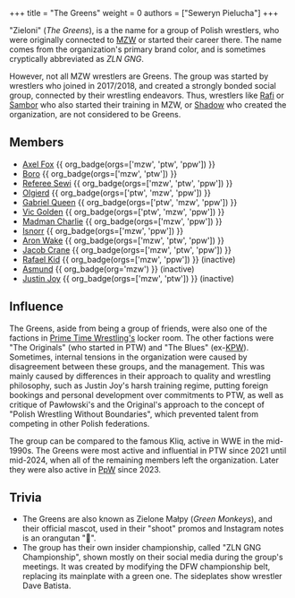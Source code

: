 +++
title = "The Greens"
weight = 0
authors = ["Seweryn Pielucha"]
+++

"Zieloni" (_The Greens_), is a the name for a group of Polish wrestlers, who were originally connected to [MZW](@/o/mzw.md) or started their career there. The name comes from the organization's primary brand color, and is sometimes cryptically abbreviated as _ZLN GNG_.
<!-- more -->

However, not all MZW wrestlers are Greens. The group was started by wrestlers who joined in 2017/2018, and created a strongly bonded social group, connected by their wrestling endeavors.
Thus, wrestlers like [Rafi](@/w/rafi.md) or [Sambor](@/w/sambor.md) who also started their training in MZW, or [Shadow](@/w/shadow.md) who created the organization, are not considered to be Greens.

## Members

* [Axel Fox](@/w/axel-fox.md) {{ org_badge(orgs=['mzw', 'ptw', 'ppw']) }}
* [Boro](@/w/boro.md) {{ org_badge(orgs=['mzw', 'ptw']) }}
* [Referee Sewi](@/w/sedzia-seweryn.md) {{ org_badge(orgs=['mzw', 'ptw', 'ppw']) }}
* [Olgierd](@/w/olgierd.md) {{ org_badge(orgs=['ptw', 'mzw', 'ppw']) }}
* [Gabriel Queen](@/w/gabriel-queen.md) {{ org_badge(orgs=['ptw', 'mzw', 'ppw']) }}
* [Vic Golden](@/w/vic-golden.md) {{ org_badge(orgs=['ptw', 'mzw', 'ppw']) }}
* [Madman Charlie](@/w/madman-charlie.md) {{ org_badge(orgs=['mzw', 'ppw']) }}
* [Isnorr](@/w/isnorr.md) {{ org_badge(orgs=['mzw', 'ppw']) }}
* [Aron Wake](@/w/aron-wake.md) {{ org_badge(orgs=['mzw', 'ptw', 'ppw']) }}
* [Jacob Crane](@/w/jacob-crane.md) {{ org_badge(orgs=['mzw', 'ptw', 'ppw']) }}
* [Rafael Kid](@/w/rafael-kid.md) {{ org_badge(orgs=['mzw', 'ppw']) }} (inactive)
* [Asmund](@/w/asmund.md) {{ org_badge(org='mzw') }} (inactive)
* [Justin Joy](@/w/justin-joy.md)  {{ org_badge(orgs=['mzw', 'ptw']) }} (inactive)

## Influence

The Greens, aside from being a group of friends, were also one of the factions in [Prime Time Wrestling's](@/o/ptw.md) locker room.
The other factions were "The Originals" (who started in PTW) and "The Blues" (ex-[KPW](@/o/kpw.md)).
Sometimes, internal tensions in the organization were caused by disagreement between these groups, and the management.
This was mainly caused by differences in their approach to quality and wrestling philosophy, such as Justin Joy's harsh training regime, putting foreign bookings and personal development over commitments to PTW, as well as critique of Pawłowski's and the Original's approach to the concept of "Polish Wrestling Without Boundaries", which prevented talent from competing in other Polish federations.

The group can be compared to the famous Kliq, active in WWE in the mid-1990s. The Greens were most active and influential in PTW since 2021 until mid-2024, when all of the remaining members left the organization.
Later they were also active in [PpW](@/o/ppw.md) since 2023.

## Trivia

* The Greens are also known as Zielone Małpy (_Green Monkeys_), and their official mascot, used in their "shoot" promos and Instagram notes is an orangutan "🦧".
* The group has their own insider championship, called "ZLN GNG Championship", shown mostly on their social media during the group's meetings. It was created by modifying the DFW championship belt, replacing its mainplate with a green one. The sideplates show wrestler Dave Batista.
